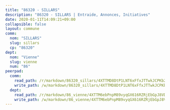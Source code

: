 ```yaml
---
title: "86320 - SILLARS"
description: "86320 - SILLARS | Entraide, Annonces, Initiatives"
date: 2020-01-11T14:09:21+09:00
collapsible: false
layout: commune
comm:
  nom: "SILLARS"
  slug: sillars
  cp: "86320"
dept:
  nom: "Vienne"
  slug: vienne
  num: "86"
peerpad:
  comm:
    read_path: /r/markdown/86320_sillars/4XTTMD8DtP1LNT6xFfxJTTwkJCPKb2wEQgweMinYXsJL1vz8C
    write_path: /w/markdown/86320_sillars/4XTTMD8DtP1LNT6xFfxJTTwkJCPKb2wEQgweMinYXsJL1vz8C-K3TgTsZVBGPrPFdSpv473pGKx6a9jxjesiuNYKx1Y3JmbtNnnHUYVwkibDugV59Pyk78YgMoVbQWCs7MZ1n94VehnjfM7p2JESQLRGLrpJxXiJR2YJibT6Lux219LrzDDsHpv2rQ
  dept:
    read_path: /r/markdown/86_vienne/4XTTM6ebPnpM89vyqGX616RZRjEbGpJ8VDNVdSCrMHCb86ALN
    write_path: /w/markdown/86_vienne/4XTTM6ebPnpM89vyqGX616RZRjEbGpJ8VDNVdSCrMHCb86ALN-K3TgUEmU2PzobkNvYrNtR4DXtgm1qYeknzdEZmszmUFpRSMDjV62q8xZv1nUQEJqGnnT9H399N9TnzZMyT3rgAM3pHPbqGxVD33vWNzCSkbf2kxHwBfenpixiJuwbWaCBERwmNeA
---
```


